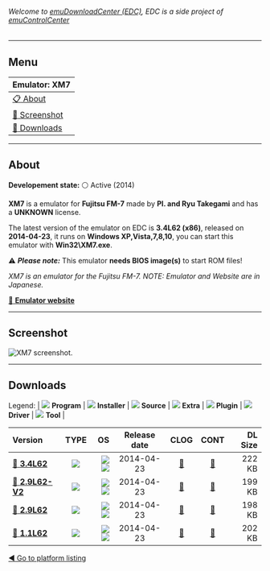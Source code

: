 ###### Welcome to [emuDownloadCenter (EDC)](https://github.com/PhoenixInteractiveNL/emuDownloadCenter/wiki/), EDC is a side project of [emuControlCenter](https://github.com/PhoenixInteractiveNL/emuControlCenter/wiki/)
***
## Menu
| **Emulator: XM7** |
|:---------|
| [:clipboard: About](#about) |
| [:sunrise: Screenshot](#screenshot) |
| [:floppy_disk: Downloads](#downloads) |
***
## About
**Developement state:** :white_circle: Active (2014)

**XM7** is a emulator for **Fujitsu FM-7** made by **PI. and Ryu Takegami** and has a **UNKNOWN** license.

The latest version of the emulator on EDC is **3.4L62 (x86)**, released on **2014-04-23**, it runs on **Windows XP,Vista,7,8,10**, you can start this emulator with **Win32\XM7.exe**.

:warning: _**Please note:**_ This emulator **needs BIOS image(s)** to start ROM files!

_XM7 is an emulator for the Fujitsu FM-7. NOTE: Emulator and Website are in Japanese._

[:link: **Emulator website**](http://xm7.la.coocan.jp/xm7/xm7.html)
***
## Screenshot
![](https://raw.githubusercontent.com/PhoenixInteractiveNL/emuDownloadCenter/master/hooks/xm7/emulator_screen_01.jpg "XM7 screenshot.")
***
## Downloads
Legend: | 
![](https://raw.githubusercontent.com/wiki/PhoenixInteractiveNL/emuDownloadCenter/images_misc/icon_program_24.png) **Program** | 
![](https://raw.githubusercontent.com/wiki/PhoenixInteractiveNL/emuDownloadCenter/images_misc/icon_installer_24.png) **Installer** | 
![](https://raw.githubusercontent.com/wiki/PhoenixInteractiveNL/emuDownloadCenter/images_misc/icon_source_code_24.png) **Source** | 
![](https://raw.githubusercontent.com/wiki/PhoenixInteractiveNL/emuDownloadCenter/images_misc/icon_extra_24.png) **Extra** | 
![](https://raw.githubusercontent.com/wiki/PhoenixInteractiveNL/emuDownloadCenter/images_misc/icon_plugin_24.png) **Plugin** | 
![](https://raw.githubusercontent.com/wiki/PhoenixInteractiveNL/emuDownloadCenter/images_misc/icon_driver_24.png) **Driver** | 
![](https://raw.githubusercontent.com/wiki/PhoenixInteractiveNL/emuDownloadCenter/images_misc/icon_tool_24.png) **Tool** | 
 
| Version | TYPE | OS | Release date | CLOG | CONT | DL Size |
|:--------|:----:|---:|:------------:|:----:|:----:|--------:|
| [:floppy_disk: **3.4L62**](https://github.com/PhoenixInteractiveNL/edc-repo0003/raw/master/xm7/3.4L62.7z) | ![](https://raw.githubusercontent.com/wiki/PhoenixInteractiveNL/emuDownloadCenter/images_misc/icon_program_24.png) | ![](https://raw.githubusercontent.com/wiki/PhoenixInteractiveNL/emuDownloadCenter/images_misc/logo_windows_24.png)![](https://raw.githubusercontent.com/wiki/PhoenixInteractiveNL/emuDownloadCenter/images_misc/icon_32-bit_24.png) | 2014-04-23 | [:page_facing_up:](https://github.com/PhoenixInteractiveNL/edc-repo0003/blob/master/xm7/3.4L62_changelog.txt) | [:mag_right:](https://github.com/PhoenixInteractiveNL/edc-repo0003/blob/master/xm7/3.4L62_contents.txt) | 222 KB |
| [:floppy_disk: **2.9L62-V2**](https://github.com/PhoenixInteractiveNL/edc-repo0003/raw/master/xm7/2.9L62-V2.7z) | ![](https://raw.githubusercontent.com/wiki/PhoenixInteractiveNL/emuDownloadCenter/images_misc/icon_program_24.png) | ![](https://raw.githubusercontent.com/wiki/PhoenixInteractiveNL/emuDownloadCenter/images_misc/logo_windows_24.png)![](https://raw.githubusercontent.com/wiki/PhoenixInteractiveNL/emuDownloadCenter/images_misc/icon_32-bit_24.png) | 2014-04-23 | [:page_facing_up:](https://github.com/PhoenixInteractiveNL/edc-repo0003/blob/master/xm7/2.9L62-V2_changelog.txt) | [:mag_right:](https://github.com/PhoenixInteractiveNL/edc-repo0003/blob/master/xm7/2.9L62-V2_contents.txt) | 199 KB |
| [:floppy_disk: **2.9L62**](https://github.com/PhoenixInteractiveNL/edc-repo0003/raw/master/xm7/2.9L62.7z) | ![](https://raw.githubusercontent.com/wiki/PhoenixInteractiveNL/emuDownloadCenter/images_misc/icon_program_24.png) | ![](https://raw.githubusercontent.com/wiki/PhoenixInteractiveNL/emuDownloadCenter/images_misc/logo_windows_24.png)![](https://raw.githubusercontent.com/wiki/PhoenixInteractiveNL/emuDownloadCenter/images_misc/icon_32-bit_24.png) | 2014-04-23 | [:page_facing_up:](https://github.com/PhoenixInteractiveNL/edc-repo0003/blob/master/xm7/2.9L62_changelog.txt) | [:mag_right:](https://github.com/PhoenixInteractiveNL/edc-repo0003/blob/master/xm7/2.9L62_contents.txt) | 198 KB |
| [:floppy_disk: **1.1L62**](https://github.com/PhoenixInteractiveNL/edc-repo0003/raw/master/xm7/1.1L62.7z) | ![](https://raw.githubusercontent.com/wiki/PhoenixInteractiveNL/emuDownloadCenter/images_misc/icon_program_24.png) | ![](https://raw.githubusercontent.com/wiki/PhoenixInteractiveNL/emuDownloadCenter/images_misc/logo_windows_24.png)![](https://raw.githubusercontent.com/wiki/PhoenixInteractiveNL/emuDownloadCenter/images_misc/icon_32-bit_24.png) | 2014-04-23 | [:page_facing_up:](https://github.com/PhoenixInteractiveNL/edc-repo0003/blob/master/xm7/1.1L62_changelog.txt) | [:mag_right:](https://github.com/PhoenixInteractiveNL/edc-repo0003/blob/master/xm7/1.1L62_contents.txt) | 202 KB |

[:arrow_backward: Go to platform listing](https://github.com/PhoenixInteractiveNL/emuDownloadCenter/wiki/EDC-Platform-List)
